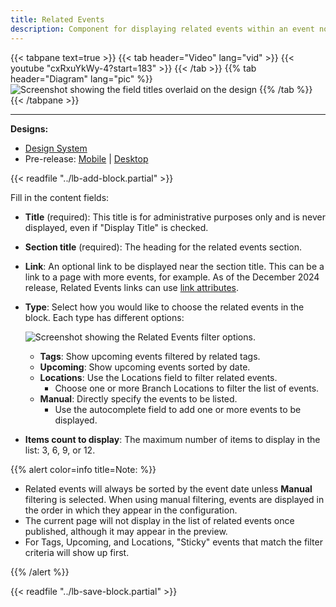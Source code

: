 ```yaml
---
title: Related Events
description: Component for displaying related events within an event node page and within other pages using Layout Builder.
---
```


{{< tabpane text=true >}}
{{< tab header="Video" lang="vid" >}}
{{< youtube "cxRxuYkWy-4?start=183" >}}
{{< /tab >}}
{{% tab header="Diagram" lang="pic" %}}
![Screenshot showing the field titles overlaid on the design](lb-related-events-fields.png)
{{% /tab %}}
{{< /tabpane >}}

-----

**Designs:**

*   [Design System](../../../../../../assets/img/designs/lb-ui-kit/Event.jpg)
*   Pre-release: [Mobile](<../../../../../../assets/img/designs/lb/Related Events Mobile.png>) | [Desktop](<../../../../../../assets/img/designs/lb/Related Events Desktop.png>)

{{< readfile "../lb-add-block.partial" >}}

Fill in the content fields:

*   **Title** (required): This title is for administrative purposes only and is never displayed, even if "Display Title" is checked.
*   **Section title** (required): The heading for the related events section.
*   **Link**: An optional link to be displayed near the section title. This can be a link to a page with more events, for example. As of the December 2024 release, Related Events links can use [link attributes](../../content-editing-basics#link-attributes).
*   **Type**: Select how you would like to choose the related events in the block. Each type has different options:

    ![Screenshot showing the Related Events filter options.](lb-related-events-filters.png)

    *   **Tags**: Show upcoming events filtered by related tags.
    *   **Upcoming**: Show upcoming events sorted by date.
    *   **Locations**: Use the Locations field to filter related events.
        *   Choose one or more Branch Locations to filter the list of events.
    *   **Manual**: Directly specify the events to be listed.
        *   Use the autocomplete field to add one or more events to be displayed.

*   **Items count to display**: The maximum number of items to display in the list: 3, 6, 9, or 12.

{{% alert color=info title=Note: %}}

*   Related events will always be sorted by the event date unless **Manual** filtering is selected. When using manual filtering, events are displayed in the order in which they appear in the configuration.
*   The current page will not display in the list of related events once published, although it may appear in the preview.
*   For Tags, Upcoming, and Locations, "Sticky" events that match the filter criteria will show up first.

{{% /alert %}}

{{< readfile "../lb-save-block.partial" >}}

